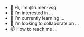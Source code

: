 - 👋 Hi, I’m @rumen-vsg
- 👀 I’m interested in ...
- 🌱 I’m currently learning ...
- 💞️ I’m looking to collaborate on ...
- 📫 How to reach me ...

<!---
rumen-vsg/rumen-vsg is a ✨ special ✨ repository because its `README.md` (this file) appears on your GitHub profile.
You can click the Preview link to take a look at your changes.
--->
